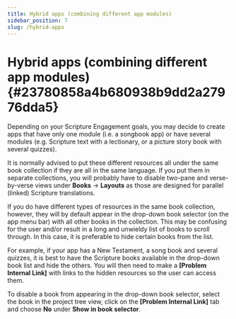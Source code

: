 ```yaml
---
title: Hybrid apps (combining different app modules)
sidebar_position: 7
slug: /hybrid-apps
---
```


# Hybrid apps (combining different app modules) {#23780858a4b680938b9dd2a27976dda5}

Depending on your Scripture Engagement goals, you may decide to create apps that have only one module (i.e. a songbook app) or have several modules (e.g. Scripture text with a lectionary, or a picture story book with several quizzes).

It is normally advised to put these different resources all under the same book collection if they are all in the same language. If you put them in separate collections, you will probably have to disable two-pane and verse-by-verse views under **Books** → **Layouts** as those are designed for parallel (linked) Scripture translations.

If you do have different types of resources in the same book collection, however, they will by default appear in the drop-down book selector (on the app menu bar) with all other books in the collection. This may be confusing for the user and/or result in a long and unwieldy list of books to scroll through. In this case, it is preferable to hide certain books from the list.

For example, if your app has a New Testament, a song book and several quizzes, it is best to have the Scripture books available in the drop-down book list and hide the others. You will then need to make a **[Problem Internal Link]** with links to the hidden resources so the user can access them.

To disable a book from appearing in the drop-down book selector, select the book in the project tree view, click on the **[Problem Internal Link]** tab and choose **No** under **Show in book selector**.

